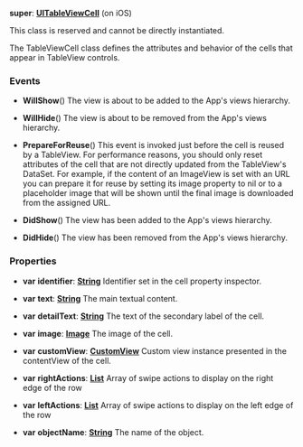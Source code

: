 **super**: **[UITableViewCell](UITableViewCell.md)** (on iOS)

This class is reserved and cannot be directly instantiated.

The TableViewCell class defines the attributes and behavior of the cells that appear in TableView controls.

### Events

* **WillShow**()
The view is about to be added to the App's views hierarchy.

* **WillHide**()
The view is about to be removed from the App's views hierarchy.

* **PrepareForReuse**()
This event is invoked just before the cell is reused by a TableView. For performance reasons, you should only reset attributes of the cell that are not directly updated from the TableView's DataSet. For example, if the content of an ImageView is set with an URL you can prepare it for reuse by setting its image property to nil or to a placeholder image that will be shown until the final image is downloaded from the assigned URL.

* **DidShow**()
The view has been added to the App's views hierarchy.

* **DidHide**()
The view has been removed from the App's views hierarchy.



### Properties

* **var** **identifier**: **[String](../gravity/string.md)**
Identifier set in the cell property inspector.

* **var** **text**: **[String](../gravity/string.md)**
The main textual content.

* **var** **detailText**: **[String](../gravity/string.md)**
The text of the secondary label of the cell.

* **var** **image**: **[Image](Image.md)**
The image of the cell.

* **var** **customView**: **[CustomView](CustomView.md)**
Custom view instance presented in the contentView of the cell.

* **var** **rightActions**: **[List](../gravity/list.md)**
Array of swipe actions to display on the right edge of the row

* **var** **leftActions**: **[List](../gravity/list.md)**
Array of swipe actions to display on the left edge of the row

* **var** **objectName**: **[String](../gravity/string.md)**
The name of the object.





